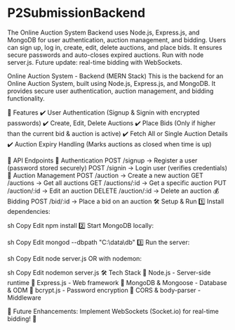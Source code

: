 # P2SubmissionBackend
The Online Auction System Backend uses Node.js, Express.js, and MongoDB for user authentication, auction management, and bidding. Users can sign up, log in, create, edit, delete auctions, and place bids. It ensures secure passwords and auto-closes expired auctions. Run with node server.js. Future update: real-time bidding with WebSockets.


Online Auction System - Backend (MERN Stack)
This is the backend for an Online Auction System, built using Node.js, Express.js, and MongoDB. It provides secure user authentication, auction management, and bidding functionality.

🚀 Features
✔️ User Authentication (Signup & Signin with encrypted passwords)
✔️ Create, Edit, Delete Auctions
✔️ Place Bids (Only if higher than the current bid & auction is active)
✔️ Fetch All or Single Auction Details
✔️ Auction Expiry Handling (Marks auctions as closed when time is up)

📌 API Endpoints
🔐 Authentication
POST /signup → Register a user (password stored securely)
POST /signin → Login user (verifies credentials)
🛒 Auction Management
POST /auction → Create a new auction
GET /auctions → Get all auctions
GET /auctions/:id → Get a specific auction
PUT /auction/:id → Edit an auction
DELETE /auction/:id → Delete an auction
💰 Bidding
POST /bid/:id → Place a bid on an auction
🛠️ Setup & Run
1️⃣ Install dependencies:

sh
Copy
Edit
npm install
2️⃣ Start MongoDB locally:

sh
Copy
Edit
mongod --dbpath "C:\data\db"
3️⃣ Run the server:

sh
Copy
Edit
node server.js
OR with nodemon:

sh
Copy
Edit
nodemon server.js
🛠️ Tech Stack
🔹 Node.js - Server-side runtime
🔹 Express.js - Web framework
🔹 MongoDB & Mongoose - Database & ODM
🔹 bcrypt.js - Password encryption
🔹 CORS & body-parser - Middleware

📌 Future Enhancements: Implement WebSockets (Socket.io) for real-time bidding! 🚀
